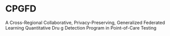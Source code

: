 # CPGFD
A Cross-Regional Collaborative, Privacy-Preserving, Generalized Federated Learning Quantitative Dru g Detection Program in Point-of-Care Testing
